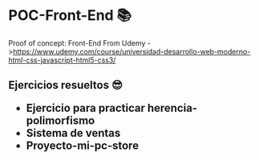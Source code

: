 # POC-Front-End 📚
Proof of concept: Front-End From Udemy ->https://www.udemy.com/course/universidad-desarrollo-web-moderno-html-css-javascript-html5-css3/

<h2>Ejercicios resueltos 😎
  
  <ul>
      <li>Ejercicio para practicar herencia-polimorfismo</li>
      <li>Sistema de ventas</li>  
      <li>Proyecto-mi-pc-store</li>  
  </ul>

